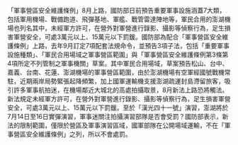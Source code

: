 「軍事營區安全維護條例」8月上路，國防部日前預告重要軍事設施涵蓋7大類，包括軍用機場、戰備跑道、飛彈基地、軍艦、戰管雷達陣地等，軍民合用的澎湖機場也列名其中，未經軍方許可，在營外對軍營進行錄影、攝影等偵察行為，足生損害軍營安全，可處3萬元以上、15萬元以下罰鍰。國防部為配合「軍事營區安全維護條例」上路，去年9月訂定7項配套法規命令，並預告3項子法，包括「重要軍事設施種類」、「軍民合用場域之軍事營區範圍」與「軍事營區安全維護條例第3條第4項所定不列管制之軍事機關」草案。其中軍民合用場域，草案預告松山、台中、嘉義、台南、花蓮、澎湖機場的軍事營區範圍，由於澎湖機場有空軍經國號戰機常駐，近期兩岸局勢緊張起降頻繁，加上國軍運輸機支援澎湖疏運封島滯留旅客，吸引許多軍事航拍迷，在機場鄰近大城北的高處拍攝取景，8月新法上路恐將觸法。新法規定未經軍方許可，在營外對軍營進行錄影、攝影等偵察行為，足生損害軍營安全，可處3萬元以上、15萬元以下罰鍰。至於「漢光四十一號」演習，澎湖將於7月14日至16日實彈演習，軍事迷關注拍攝演習部隊是否會受罰？國防部表示，新法的限制範圍，僅限於營區及軍事演習區域，國軍部隊在公開場域運輸，不在「軍事營區安全維護條例」之列，所以不會處罰。